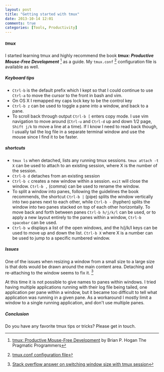 ```yaml
---
layout: post
title: "Getting started with tmux"
date: 2013-10-14 12:01
comments: true
categories: [Tools, Productivity]
---
```


##### tmux

I started learning tmux and highly recommend the book **_tmux: Productive Mouse-Free Development_** [^book] as a guide. My `tmux.conf` [^conf] configuration file is available as well.

##### Keyboard tips 

  * `Ctrl-b` is the default prefix which I kept so that I could continue to use `Ctrl-a` to move the cursor to the front in bash and vim. 
  * On OS X I remapped my caps lock key to be the control key
  * `Ctrl-b z` can be used to toggle a pane into a window, and back to a pane. 
  * To scroll back through output `Ctrl-b [` enters copy mode. I use vim navigation to move around (`Ctrl-u` and `Ctrl-d` up and down 1/2 page, `Shift j/k` to move a line at a time). If I know I need to read back though, I usually tail the log file in a separate terminal window and use the mouse since I find it to be faster.

##### shortcuts

 * `tmux ls` when detached, lists any running tmux sessions. `tmux attach -t X` can be used to attach to an existing session, where X is the number of the session.
 * `Ctrl-b d` detaches from an existing session
 * `Ctrl-b c` creates a new window within a session. `exit` will close the window. `Ctrl-b ,` (comma) can be used to rename the window.
 * To split a window into panes, following the guidelines the book recommends, the shortcut `Ctrl-b |` (pipe) splits the window vertically into two panes next to each other, while `Ctrl-b -` (hyphen) splits the window into two panes stacked on top of each other horizontally. To move back and forth between panes `Ctrl-b h/j/k/l` can be used, or to apply a new layout entirely to the panes within a window, `Ctrl-b spacebar` can be used.
 * `Ctrl-b w` displays a list of the open windows, and the h/j/k/l keys can be used to move up and down the list. `Ctrl-b X` where X is a number can be used to jump to a specific numbered window.


##### Issues

One of the issues when resizing a window from a small size to a large size is that dots would be drawn around the main content area. Detaching and re-attaching to the window seems to fix it. [^1]

At this time it is not possible to give names to panes within windows. I tried having multiple applications running with their log file being tailed, one application per pane within a window, but it became too difficult to tell what application was running in a given pane. As a workaround I mostly limit a window to a single running application, and don't use multiple panes.

##### Conclusion

Do you have any favorite tmux tips or tricks? Please get in touch.


[^book]:
    [tmux: Productive Mouse-Free Development](http://pragprog.com/book/bhtmux/tmux)
    by Brian P. Hogan
    The Pragmatic Programmers

[^1]:
    [Stack overflow answer on switching window size with tmux session](http://stackoverflow.com/a/7819465/126688)

[^conf]:
    [tmux.conf configuration file](https://github.com/andyatkinson/dotfiles/blob/master/tmux.conf)
